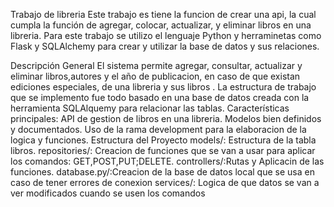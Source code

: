 Trabajo de libreria
Este trabajo es tiene la funcion de crear una api, la cual cumpla la función de agregar, colocar, actualizar, y eliminar libros en una libreria. Para este trabajo se utilizo el lenguaje Python y herraminetas como Flask y SQLAlchemy para crear y utilizar la base de datos y sus relaciones.

Descripción General
El sistema permite agregar, consultar, actualizar y eliminar libros,autores y el año de publicacion, en caso de que existan ediciones especiales, de una libreria y sus libros . La estructura de trabajo que se implemento fue todo basado en una base de datos creada con la herramienta SQLAlquemy para relacionar las tablas. 
Características principales:
API de gestion de libros en una libreria.
Modelos bien definidos y documentados.
Uso de la rama development para la elaboracion de la logica y funciones.
Estructura del Proyecto
models/: Estructura de la tabla libros.
repositories/: Creacion de funciones que se van a usar para aplicar los comandos: GET,POST,PUT;DELETE.
controllers/:Rutas y Aplicacin de las funciones.
database.py/:Creacion de la base de datos local que se usa en caso de tener errores de conexion
services/: Logica de que datos se van a ver modificados cuando se usen los comandos
